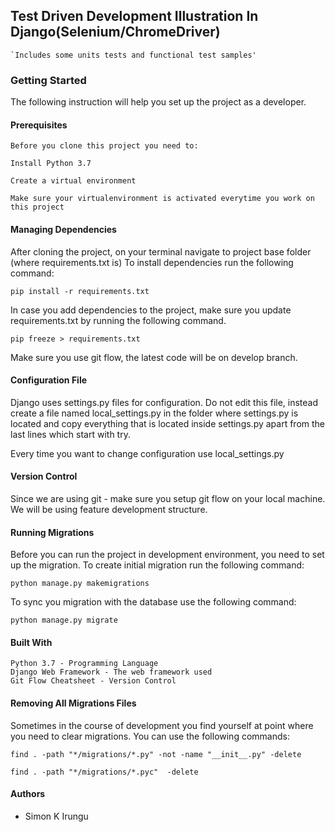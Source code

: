 ## Test Driven Development Illustration In Django(Selenium/ChromeDriver)
    `Includes some units tests and functional test samples'
### Getting Started

The following instruction will help you set up the project as a developer.
#### Prerequisites

` Before you clone this project you need to: `

`Install Python 3.7` 

`Create a virtual environment`

`Make sure your virtualenvironment is activated everytime you work on this project`

#### Managing Dependencies

After cloning the project, on your terminal navigate to project base folder (where requirements.txt is) To install dependencies run the following command:

`pip install -r requirements.txt`

In case you add dependencies to the project, make sure you update requirements.txt by running the following command.

`pip freeze > requirements.txt`

Make sure you use git flow, the latest code will be on develop branch.

#### Configuration File

Django uses settings.py files for configuration. Do not edit this file, instead create a file named local_settings.py in the folder where settings.py is located and copy everything that is located inside settings.py apart from the last lines which start with try.

Every time you want to change configuration use local_settings.py

#### Version Control

Since we are using git - make sure you setup git flow on your local machine. We will be using feature development structure. 


#### Running Migrations

Before you can run the project in development environment, you need to set up the migration. To create initial migration run the following command:

`python manage.py makemigrations`

To sync you migration with the database use the following command:

`python manage.py migrate`

#### Built With

    Python 3.7 - Programming Language
    Django Web Framework - The web framework used
    Git Flow Cheatsheet - Version Control
    
#### Removing All Migrations Files

Sometimes in the course of development you find yourself at point where you need to clear migrations. You can use the following commands:

`find . -path "*/migrations/*.py" -not -name "__init__.py" -delete`

`find . -path "*/migrations/*.pyc"  -delete`

#### Authors
* Simon K Irungu
    


